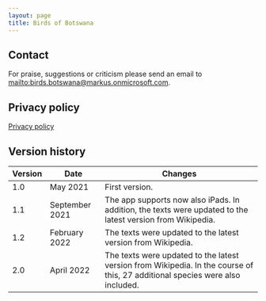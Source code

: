 ```yaml
---
layout: page
title: Birds of Botswana
---
```


## Contact

For praise, suggestions or criticism please send an email to <mailto:birds.botswana@markus.onmicrosoft.com>.

## Privacy policy

[Privacy policy](privacy-policy.html)

## Version history

| Version | Date           | Changes        |
| ------- | -------------- | -------------- |
| 1.0     | May 2021       | First version. |
| 1.1     | September 2021 | The app supports now also iPads. In addition, the texts were updated to the latest version from Wikipedia. |
| 1.2     | February 2022  | The texts were updated to the latest version from Wikipedia. |
| 2.0     | April 2022     | The texts were updated to the latest version from Wikipedia. In the course of this, 27 additional species were also included. |
